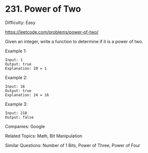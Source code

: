 # 231. Power of Two

Difficulty: Easy

https://leetcode.com/problems/power-of-two/

Given an integer, write a function to determine if it is a power of two.

Example 1:
```
Input: 1
Output: true 
Explanation: 20 = 1
```
Example 2:
```
Input: 16
Output: true
Explanation: 24 = 16
```
Example 3:
```
Input: 218
Output: false
```

Companies: Google

Related Topics: Math, Bit Manipulation

Similar Questions: Number of 1 Bits, Power of Three, Power of Four
